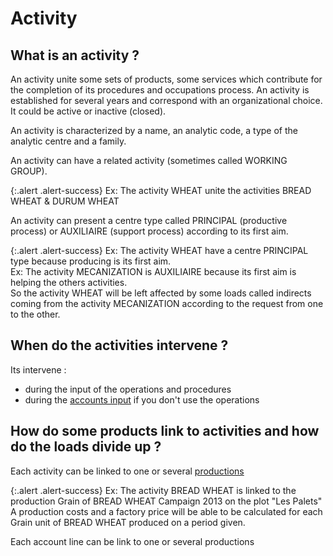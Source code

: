 # Activity 

## What is an activity ? 

An activity unite some sets of products, some services which contribute for the completion of its procedures and occupations process.
An activity is established for several years and correspond with an organizational choice.
It could be active or inactive (closed).

An activity is characterized by a name, an analytic code, a type of the analytic centre and a family.

An activity can have a related activity  (sometimes called WORKING GROUP).

{:.alert .alert-success}
Ex: The activity WHEAT unite the activities BREAD WHEAT & DURUM WHEAT

An activity can present a centre type called PRINCIPAL (productive process) or AUXILIAIRE (support process) according to its first aim.

{:.alert .alert-success}
Ex: The activity WHEAT have a centre PRINCIPAL type because producing is its first aim.  
Ex: The activity MECANIZATION is AUXILIAIRE because its first aim is helping the others activities.  
So the activity WHEAT will be left affected by some loads called indirects coming from the activity MECANIZATION according to the request from one to the other.

## When do the activities intervene ? 

Its intervene :

* during the input of the operations and procedures
* during the [accounts input](/backend/draft_journals/show) if you don't use the operations

## How do some products link to activities and how do the loads divide up ? 

Each activity can be linked to one or several [productions](/backend/activity_productions)

{:.alert .alert-success}
Ex: The activity BREAD WHEAT is linked to the production Grain of BREAD WHEAT Campaign 2013 on the plot "Les Palets"  
A production costs and a factory price will be able to be calculated for each Grain unit of BREAD WHEAT produced on a period given.

Each account line can be link to one or several productions
